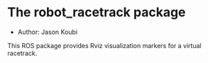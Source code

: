 # The robot_racetrack package

- Author: Jason Koubi

This ROS package provides Rviz visualization markers for a virtual racetrack.
